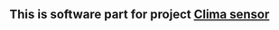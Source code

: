 This is software part for project [Clima sensor](http://clima-sensor.ru)
------------------------------------------------------------------------
